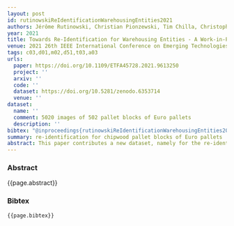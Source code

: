 ```yaml
---
layout: post
id: rutinowskiReIdentificationWarehousingEntities2021
authors: Jérôme Rutinowski, Christian Pionzewski, Tim Chilla, Christopher Reining, Michael ten Hompel
year: 2021
title: Towards Re-Identification for Warehousing Entities - A Work-in-Progress Study
venue: 2021 26th IEEE International Conference on Emerging Technologies and Factory Automation (ETFA )
tags: c03,d01,m02,d51,t03,a03
urls:
  paper: https://doi.org/10.1109/ETFA45728.2021.9613250
  project: ''
  arxiv: ''
  code: ''
  dataset: https://doi.org/10.5281/zenodo.6353714
  venue: ''
dataset:
  name: ''
  comment: 5020 images of 502 pallet blocks of Euro pallets
  description: ''
bibtex: "@inproceedings{rutinowskiReIdentificationWarehousingEntities2021,\n author = {Rutinowski, Jérôme and Pionzewski, Christian and Chilla, Tim and Reining, Christopher and ten Hompel, Michael},\n booktitle = {2021 26th {{IEEE International Conference}} on {{Emerging Technologies}} and {{Factory Automation}} ({{ETFA}} )},\n date = {2021-09},\n doi = {10.1109/ETFA45728.2021.9613250},\n eventtitle = {2021 26th {{IEEE International Conference}} on {{Emerging Technologies}} and {{Factory Automation}} ({{ETFA}} )},\n pages = {1--4},\n title = {Towards {{Re-Identification}} for {{Warehousing Entities}} - {{A Work-in-Progress Study}}}\n}\n"
summary: re-identification for chipwood pallet blocks of Euro pallets
abstract: This paper contributes a new dataset, namely for the re-identification of Euro-pallet pallet-blocks, called pallet-block-502. Based on a logistics use case, three re-identification algorithms are benchmarked on this dataset. The dataset constitutes 502 pallet-blocks, of which ten pictures each are taken, expanding the dataset to a grand total of 5,020 images. The preliminary results of this work indicate the reliable re-identification of pallet-blocks using the Part-based Convolutional Baseline (PCB) network with ResNet50 as its backbone network, achieving an mAP of 98\%.
---
```


### Abstract

{{page.abstract}}

### Bibtex

```
{{page.bibtex}}
```
